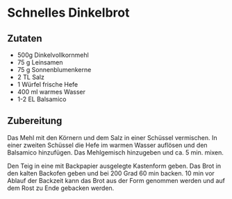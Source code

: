 # Schnelles Dinkelbrot
## Zutaten
- 500g Dinkelvollkornmehl
- 75 g Leinsamen
- 75 g Sonnenblumenkerne
- 2 TL Salz
- 1 Würfel frische Hefe
- 400 ml warmes Wasser
-  1-2 EL Balsamico

## Zubereitung
Das Mehl mit den Körnern und dem Salz in einer Schüssel vermischen.
In einer zweiten Schüssel die Hefe im warmen Wasser auflösen und den Balsamico hinzufügen.
Das Mehlgemisch hinzugeben und  ca. 5 min. mixen.

Den Teig in eine mit Backpapier ausgelegte Kastenform geben.
Das Brot in den kalten Backofen geben und bei 200 Grad 60 min backen.
10 min vor Ablauf der Backzeit kann das Brot aus der Form genommen werden und auf dem Rost zu Ende gebacken werden.
